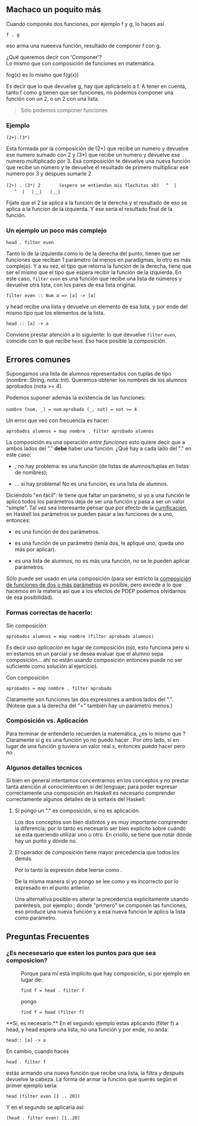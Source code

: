 Machaco un poquito más
----------------------

Cuando componés dos funciones, por ejemplo f y g, lo haces así

`f . g`

eso arma una nueeeva función, resultado de componer f con g.

¿Qué queremos decir con 'Componer'?  
Lo mismo que con composición de funciones en matemática.

fog(x) es lo mismo que f(g(x))

Es decir que lo que devuelve g, hay que aplicárselo a f. A tener en cuenta, tanto f como g tienen que ser funciones, no podemos componer una función con un 2, o un 2 con una lista.

> Sólo podemos componer funciones

### Ejemplo

`(2+).(3*)`

Esta formada por la composición de (2+) que recibe un numero y devuelve ese numero sumado con 2 y (3\*) que recibe un numero y devuelve ese numero multiplicado por 3. Esa composición te devuelve una nueva función que recibe un número y te devuelve el resultado de primero multiplicar ese numero por 3 y despues sumarle 2

`(2+) . (3*) 2       (espero se entiendan mis flechitas xD)`
`  ^  |   ^  |`
`  |__|   |__|`
` `

Fijate que el 2 se aplica a la función de la derecha y el resultado de eso se aplica a la funcion de la izquierda. Y ese sería el resultado final de la función.

### Un ejemplo un poco más complejo

`head . filter even`

Tanto lo de la izquierda como lo de la derecha del punto, tienen que ser funciones que reciban 1 parámetro (al menos en paradigmas, lo otro es más complejo). Y a su vez, el tipo que retorna la función de la derecha, tiene que ser el mismo que el tipo que espera recibir la función de la izquierda. En este caso, `filter` `even` es una función que recibe una lista de números y devuelve otra lista, con los pares de esa lista original.

`filter even :: Num a => [a] -> [a]`

y head recibe una lista y devuelve un elemento de esa lista, y por ende del mismo tipo que los elementos de la lista.

`head :: [a] -> a`

Conviene prestar atención a lo siguiente: lo que devuelve `filter` `even`, coincide con lo que recibe `head`. Eso hace posible la composición.

Errores comunes
---------------

Supongamos una lista de alumnos representados con tuplas de tipo (nombre::String, nota::Int). Queremos obtener los nombres de los alumnos aprobados (nota &gt;= 4).

Podemos suponer además la existencia de las funciones:

`nombre (nom, _) = nom`
`aprobado (_, not) = not >= 4`

Un error que veo con frecuencia es hacer:

`aprobados alumnos = map nombre . filter aprobado alumnos`

La composición es una operación *entre funciones* esto quiere decir que a ambos lados del "." **debe** haber una función. ¿Qué hay a cada lado del "." en este caso:

-   , no hay problema: es una función (de listas de alumnos/tuplas en listas de nombres);

-   ... sí hay problema! No es una función, es una lista de alumnos.

Diciéndolo "en fácil": le tiene que faltar un parámetro, si yo a una función le aplico todos los parámetros deja de ser una función y pasa a ser un valor "simple". Tal vez sea interesante pensar que por efecto de la [currificación](currificacion.md), en Haskell los parámetros se pueden pasar a las funciones de a uno, entonces:

-   es una función de dos parámetros.

-   es una función de un parámetro (tenía dos, le apliqué uno, queda uno más por aplicar).

-   es una lista de alumnos, no es más una función, no se le pueden aplicar parámetros.

Sólo puede ser usado en una composición (para ser estricto la [composición de funciones de dos o más parámetros](composicion-de-funciones-de-dos-o-mas-parametros.md) es posible, pero excede a lo que hacemos en la materia así que a los efectos de PDEP podemos olvidarnos de esa posibilidad).

### Formas correctas de hacerlo:

Sin composición  

`aprobados alumnos = map nombre (filter aprobado alumnos)`

  
Es decir uso *aplicación* en lugar de composición (ojo, esto funciona pero si en estamos en un parcial y se desea evaluar que el alumno sepa composición... ahí no están usando composición entonces puede no ser suficiente como solución al ejercicio).

Con composición  

`aprobados = map nombre . filter aprobado`

  
Claramente son funciones las dos expresiones a ambos lados del ".". (Notese que a la derecha del "=" también hay un parámetro menos.)

### Composición vs. Aplicación

Para terminar de entenderlo recuerden la matemática, ¿es lo mismo que ? Claramente si g es una función yo no puedo hacer . Por otro lado, si en lugar de una función g tuviera un valor real x, entonces puedo hacer pero no .

### Algunos detalles técnicos

Si bien en general intentamos concentrarnos en los conceptos y no prestar tanta atención al conocimiento en sí del lenguaje; para poder expresar correctamente una composición en Haskell es necesario comprender correctamente algunos detalles de la sintaxis del Haskell:

1.  Si pongo un "." es composición, si no es aplicación.
      
    Los dos conceptos son bien distintos y es muy importante comprender la diferencia; por lo tanto es necesario ser bien explícito sobre cuándo se esta queriendo utilizar uno u otro. En criollo, se tiene que notar dónde hay un punto y dónde no.

2.  El operador de composición tiene mayor precedencia que todos los demás
      
    Por lo tanto la expresión debe leerse como .

    De la misma manera si yo pongo se lee como y es incorrecto por lo expresado en el punto anterior.

    Una alternativa posible es alterar la precedencia explícitamente usando paréntesis, por ejemplo ; donde "primero" se componen las funciones, eso produce una nueva función y a esa nueva función le aplico la lista como parámetro.

Preguntas Frecuentes
--------------------

### ¿Es necesesario que esten los puntos para que sea composicion?

<dl>
<dd>
Porque para mí está implícito que hay composición, si por ejemplo en lugar de:

`find f = head . filter f`

pongo

`find f = head (filter f)`

</dl>
**Sí, es necesario.** En el segundo ejemplo estas aplicando (filter f) a head, y head espera una lista, no una función y por ende, no anda:

`head:: [a] -> a`

En cambio, cuando hacés

`head . filter f`

estás armando una nueva función que recibe una lista, la filtra y después devuelve la cabeza. La forma de armar la función que querés según el primer ejemplo sería:

`head (filter even [1 .. 20])`

Y en el segundo se aplicaría así:

`(head . filter even) [1..20]`
